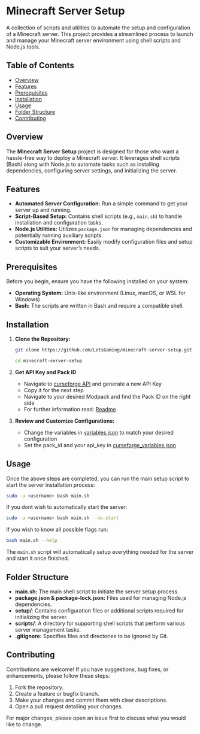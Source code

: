 # Minecraft Server Setup

A collection of scripts and utilities to automate the setup and configuration of a Minecraft server. This project provides a streamlined process to launch and manage your Minecraft server environment using shell scripts and Node.js tools.

## Table of Contents

- [Overview](#overview)
- [Features](#features)
- [Prerequisites](#prerequisites)
- [Installation](#installation)
- [Usage](#usage)
- [Folder Structure](#folder-structure)
- [Contributing](#contributing)

## Overview

The **Minecraft Server Setup** project is designed for those who want a hassle-free way to deploy a Minecraft server. It leverages shell scripts (Bash) along with Node.js to automate tasks such as installing dependencies, configuring server settings, and initializing the server.

## Features

- **Automated Server Configuration:** Run a simple command to get your server up and running.
- **Script-Based Setup:** Contains shell scripts (e.g., `main.sh`) to handle installation and configuration tasks.
- **Node.js Utilities:** Utilizes `package.json` for managing dependencies and potentially running auxiliary scripts.
- **Customizable Environment:** Easily modify configuration files and setup scripts to suit your server’s needs.

## Prerequisites

Before you begin, ensure you have the following installed on your system:

- **Operating System:** Unix-like environment (Linux, macOS, or WSL for Windows)
- **Bash:** The scripts are written in Bash and require a compatible shell.

## Installation

1. **Clone the Repository:**

   ```bash
   git clone https://github.com/LetsGaming/minecraft-server-setup.git
   ```
   ```bash
   cd minecraft-server-setup
   ```

2. **Get API Key and Pack ID**

   - Navigate to [curseforge API](https://console.curseforge.com/#/api-keys) and generate a new API Key
   - Copy it for the next step
   - Navigate to your desired Modpack and find the Pack ID on the right side
   - For further information read: [Readme](./setup/download/readme.md)

4. **Review and Customize Configurations:**

   - Change the variables in [variables.json](./setup/variables.json) to match your desired configuration
   - Set the pack_id and your api_key in [curseforge_variables.json](./setup/download/curseforge_variables.json)

## Usage

Once the above steps are completed, you can run the main setup script to start the server installation process:

```bash
sudo -u <username> bash main.sh
```

If you dont wish to automatically start the server:

```bash
sudo -u <username> bash main.sh --no-start
```

If you wish to know all possible flags run:

```bash
bash main.sh --help
```

The `main.sh` script will automatically setup everything needed for the server and start it once finished.

## Folder Structure

- **main.sh:** The main shell script to initiate the server setup process.
- **package.json & package-lock.json:** Files used for managing Node.js dependencies.
- **setup/**: Contains configuration files or additional scripts required for initializing the server.
- **scripts/**: A directory for supporting shell scripts that perform various server management tasks.
- **.gitignore:** Specifies files and directories to be ignored by Git.

## Contributing

Contributions are welcome! If you have suggestions, bug fixes, or enhancements, please follow these steps:

1. Fork the repository.
2. Create a feature or bugfix branch.
3. Make your changes and commit them with clear descriptions.
4. Open a pull request detailing your changes.

For major changes, please open an issue first to discuss what you would like to change.
